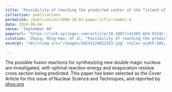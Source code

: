 ```yaml
---
title: "Possibility of reaching the predicted center of the “island of stability” via the radioactive beam-induced fusion reactions"
collection: publications
permalink: /publication/2009-10-01-paper-title-number-4
date: 2024-09-04
venue: 'September 04'
paperurl: 'https://link.springer.com/article/10.1007/s41365-024-01542-x'
citation: 'Zhang, Ming-Hao, et al. "Possibility of reaching the predicted center of the “island of stability” via the radioactive beam-induced fusion reactions."  Nuclear Science and Techniques 36.9 (2024): 95.'
excerpt: "<br/><img src='/images/20241124021553.jpg' style='width:50%;'><p>The possible fusion reactions for synthesizing new double magic nucleus are investigated, with optimal reaction energy and evaporation residue cross section being predicted. This paper has been selected as the Cover Article for this issue of Nuclear Science and Techniques, and reported by <a href='https://phys.org/news/2024-09-fusion-reactions-superheavy-nuclei-unique.html'>phys.org</a></p>"

---
```


The possible fusion reactions for synthesizing new double magic nucleus are investigated, with optimal reaction energy and evaporation residue cross section being predicted. This paper has been selected as the Cover Article for this issue of Nuclear Science and Techniques, and reported by [phys.org](https://phys.org/news/2024-09-fusion-reactions-superheavy-nuclei-unique.html)

